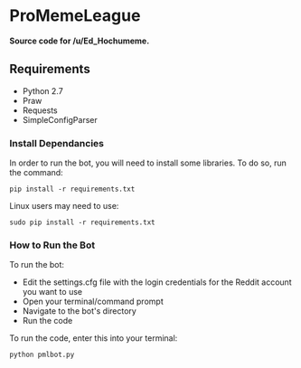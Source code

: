 ProMemeLeague
=============

**Source code for /u/Ed_Hochumeme.**

Requirements
-----------------------
* Python 2.7
* Praw
* Requests
* SimpleConfigParser

### Install Dependancies
In order to run the bot, you will need to install some libraries. To do so, run the command:

    pip install -r requirements.txt
    
Linux users may need to use:

    sudo pip install -r requirements.txt
    
### How to Run the Bot
To run the bot:

* Edit the settings.cfg file with the login credentials for the Reddit account you want to use
* Open your terminal/command prompt
* Navigate to the bot's directory
* Run the code

To run the code, enter this into your terminal:

    python pmlbot.py
